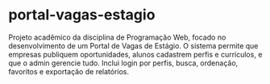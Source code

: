 # portal-vagas-estagio
Projeto acadêmico da disciplina de Programação Web, focado no desenvolvimento de um Portal de Vagas de Estágio. O sistema permite que empresas publiquem oportunidades, alunos cadastrem perfis e currículos, e que o admin gerencie tudo. Inclui login por perfis, busca, ordenação, favoritos e exportação de relatórios.
